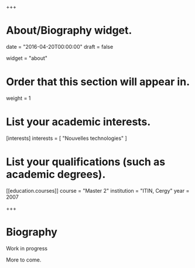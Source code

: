 +++
# About/Biography widget.

date = "2016-04-20T00:00:00"
draft = false

widget = "about"

# Order that this section will appear in.
weight = 1

# List your academic interests.
[interests]
  interests = [
    "Nouvelles technologies"
  ]

# List your qualifications (such as academic degrees).
[[education.courses]]
  course = "Master 2"
  institution = "ITIN, Cergy"
  year = 2007
 
+++

# Biography

Work in progress

More to come. 
